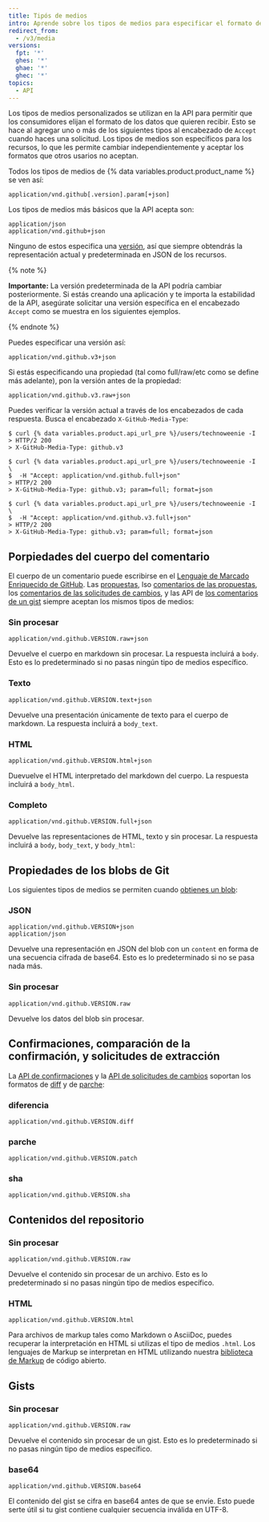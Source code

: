 ```yaml
---
title: Tipós de medios
intro: Aprende sobre los tipos de medios para especificar el formato de los datos que quieres consumir.
redirect_from:
  - /v3/media
versions:
  fpt: '*'
  ghes: '*'
  ghae: '*'
  ghec: '*'
topics:
  - API
---
```



Los tipos de medios personalizados se utilizan en la API para permitir que los consumidores elijan el formato de los datos que quieren recibir. Esto se hace al agregar uno o más de los siguientes tipos al encabezado de `Accept` cuando haces una solicitud. Los tipos de medios son específicos para los recursos, lo que les permite cambiar independientemente y aceptar los formatos que otros usarios no aceptan.

Todos los tipos de medios de {% data variables.product.product_name %} se ven así:

    application/vnd.github[.version].param[+json]

Los tipos de medios más básicos que la API acepta son:

    application/json
    application/vnd.github+json

Ninguno de estos especifica una [versión][versions], así que siempre obtendrás la representación actual y predeterminada en JSON de los recursos.

{% note %}

**Importante:** La versión predeterminada de la API podría cambiar posteriormente. Si estás creando una aplicación y te importa la estabilidad de la API, asegúrate solicitar una versión específica en el encabezado `Accept` como se muestra en los siguientes ejemplos.

{% endnote %}

Puedes especificar una versión así:

    application/vnd.github.v3+json

Si estás especificando una propiedad (tal como full/raw/etc como se define más adelante), pon la versión antes de la propiedad:

    application/vnd.github.v3.raw+json

Puedes verificar la versión actual a través de los encabezados de cada respuesta.  Busca el encabezado `X-GitHub-Media-Type`:

```shell
$ curl {% data variables.product.api_url_pre %}/users/technoweenie -I
> HTTP/2 200
> X-GitHub-Media-Type: github.v3

$ curl {% data variables.product.api_url_pre %}/users/technoweenie -I \
$  -H "Accept: application/vnd.github.full+json"
> HTTP/2 200
> X-GitHub-Media-Type: github.v3; param=full; format=json

$ curl {% data variables.product.api_url_pre %}/users/technoweenie -I \
$  -H "Accept: application/vnd.github.v3.full+json"
> HTTP/2 200
> X-GitHub-Media-Type: github.v3; param=full; format=json
```

## Porpiedades del cuerpo del comentario

El cuerpo de un comentario puede escribirse en el [Lenguaje de Marcado Enriquecido de GitHub][gfm]. Las [propuestas](/rest/reference/issues), lso [comentarios de las propuestas](/rest/reference/issues#comments), los [comentarios de las solicitudes de cambios](/rest/reference/pulls#comments), y las API de [los comentarios de un gist](/rest/reference/gists#comments) siempre aceptan los mismos tipos de medios:

### Sin procesar

    application/vnd.github.VERSION.raw+json

Devuelve el cuerpo en markdown sin procesar. La respuesta incluirá a `body`. Esto es lo predeterminado si no pasas ningún tipo de medios específico.

### Texto

    application/vnd.github.VERSION.text+json

Devuelve una presentación únicamente de texto para el cuerpo de markdown. La respuesta incluirá a `body_text`.

### HTML

    application/vnd.github.VERSION.html+json

Duevuelve el HTML interpretado del markdown del cuerpo. La respuesta incluirá a `body_html`.

### Completo

    application/vnd.github.VERSION.full+json

Devuelve las representaciones de HTML, texto y sin procesar. La respuesta incluirá a `body`, `body_text`, y `body_html`:

## Propiedades de los blobs de Git

Los siguientes tipos de medios se permiten cuando [obtienes un blob](/rest/reference/git#get-a-blob):

### JSON

    application/vnd.github.VERSION+json
    application/json

Devuelve una representación en JSON del blob con un `content` en forma de una secuencia cifrada de base64. Esto es lo predeterminado si no se pasa nada más.

### Sin procesar

    application/vnd.github.VERSION.raw

Devuelve los datos del blob sin procesar.

## Confirmaciones, comparación de la confirmación, y solicitudes de extracción

La [API de confirmaciones](/rest/reference/repos#commits) y la [API de solicitudes de cambios](/rest/reference/pulls) soportan los formatos de [diff][git-diff] y de [parche][git-patch]:

### diferencia

    application/vnd.github.VERSION.diff

### parche

    application/vnd.github.VERSION.patch

### sha

    application/vnd.github.VERSION.sha

## Contenidos del repositorio

### Sin procesar

    application/vnd.github.VERSION.raw

Devuelve el contenido sin procesar de un archivo. Esto es lo predeterminado si no pasas ningún tipo de medios específico.

### HTML

    application/vnd.github.VERSION.html

Para archivos de markup tales como Markdown o AsciiDoc, puedes recuperar la interpretación en HTML si utilizas el tipo de medios `.html`. Los lenguajes de Markup se interpretan en HTML utilizando nuestra [biblioteca de Markup](https://github.com/github/markup) de código abierto.

## Gists

### Sin procesar

    application/vnd.github.VERSION.raw

Devuelve el contenido sin procesar de un gist. Esto es lo predeterminado si no pasas ningún tipo de medios específico.

### base64

    application/vnd.github.VERSION.base64

El contenido del gist se cifra en base64 antes de que se envíe. Esto puede serte útil si tu gist contiene cualquier secuencia inválida en UTF-8.

[gfm]: http://github.github.com/github-flavored-markdown/
[git-diff]: http://git-scm.com/docs/git-diff
[git-patch]: http://git-scm.com/docs/git-format-patch
[versions]: /developers/overview/about-githubs-apis
